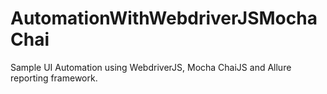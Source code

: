 # AutomationWithWebdriverJSMochaChai
Sample UI Automation using WebdriverJS, Mocha ChaiJS and Allure reporting framework.

